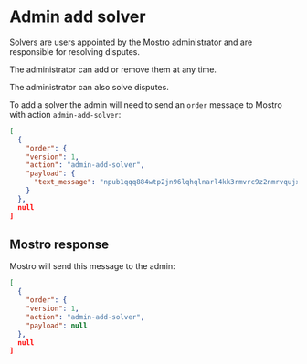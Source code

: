 # Admin add solver

Solvers are users appointed by the Mostro administrator and are responsible for resolving disputes.

The administrator can add or remove them at any time.

The administrator can also solve disputes.

To add a solver the admin will need to send an `order` message to Mostro with action `admin-add-solver`:

```json
[
  {
    "order": {
    "version": 1,
    "action": "admin-add-solver",
    "payload": {
      "text_message": "npub1qqq884wtp2jn96lqhqlnarl4kk3rmvrc9z2nmrvqujx3m4l2ea5qd5d0fq"
    }
  },
  null
]
```

## Mostro response

Mostro will send this message to the admin:

```json
[
  {
    "order": {
    "version": 1,
    "action": "admin-add-solver",
    "payload": null
  },
  null
]
```
